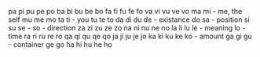 


pa
pi
pu
pe
po
ba
bi
bu
be
bo
fa
fi
fu
fe
fo
va
vi
vu
ve
vo
ma
mi  - me, the self
mu
me
mo
ta
ti  - you
tu
te
to
da
di
du
de  - existance
do
sa  - position
si
su
se  - 
so  - direction
za
zi
zu
ze
zo
na
ni
nu
ne
no
la
li
lu
le  - meaning
lo  - time
ra
ri
ru
re
ro
qa
qi
qu
qe
qo
ja
ji
ju
je
jo
ka
ki
ku
ke
ko  - amount
ga
gi
gu  - container
ge
go
ha
hi
hu
he
ho